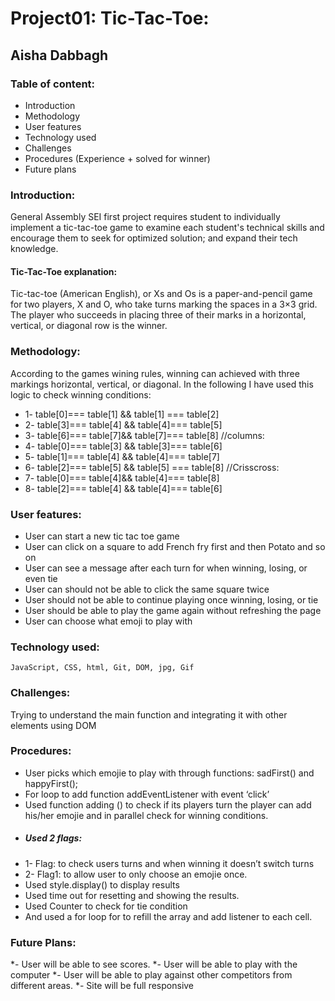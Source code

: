 <h1>Project01: Tic-Tac-Toe:</h1>

<h2>Aisha Dabbagh</h2>

<h3>Table of content:</h3>

*  Introduction
*  Methodology 
*  User features
*  Technology used
*  Challenges
*  Procedures (Experience + solved for winner)
*  Future plans





<h3>Introduction:</h3>
General Assembly SEI first project requires student to individually implement a tic-tac-toe
game to examine each student's technical skills and encourage them 
to seek for optimized solution; and expand their tech knowledge. 


<h4>Tic-Tac-Toe explanation:</h4>
Tic-tac-toe (American English), or Xs and Os is a paper-and-pencil game for two players, X and O, who take turns marking the spaces in a 3×3 grid. The player who succeeds in placing three of their marks in a horizontal, vertical, or diagonal row is the winner.





<h3>Methodology:</h3>
According to the games wining rules, winning can achieved with three markings horizontal, vertical, or diagonal. In the following I have used this logic to check winning conditions:

* 1-
    table[0]=== table[1] &&  table[1] === table[2]
* 2-
    table[3]=== table[4] &&  table[4]=== table[5]
* 3- 
    table[6]=== table[7]&&  table[7]=== table[8]
    //columns:
* 4-
    table[0]=== table[3] &&  table[3]=== table[6]
* 5-
    table[1]=== table[4] &&  table[4]=== table[7]
* 6-
    table[2]=== table[5] &&  table[5] === table[8]
    //Crisscross:
* 7-
    table[0]=== table[4]&&  table[4]=== table[8]
* 8-
    table[2]=== table[4] &&  table[4]=== table[6]
   





<h3>User features:</h3>

*	User can start a new tic tac toe game
*	User can click on a square to add French fry first and then Potato and so on
*	User can see a message after each turn for when winning, losing, or even tie 
*	User can should not be able to click the same square twice
*	User should not be able to continue playing once winning, losing, or tie
*	User should be able to play the game again without refreshing the page
*	User can choose what emoji to play with

<h3>Technology used:</h3>

	JavaScript, CSS, html, Git, DOM, jpg, Gif

<h3>Challenges:</h3> 

Trying to understand the main function and integrating it with other elements using DOM


<h3>Procedures:</h3>

*	User picks which emojie to play with through functions:
sadFirst() and happyFirst();
*	For loop to add function addEventListener with event ‘click’
*	Used function adding () to check if its players turn the player can add his/her emojie and in parallel  check for winning conditions.
*	<h5>Used 2 flags:</h5>
* 1-	Flag: to check users turns and when winning it doesn’t switch turns
* 2-	Flag1: to allow user to only choose an emojie once.
*	Used style.display() to display results
*	Used time out for resetting and showing the results.
*	Used Counter to check for tie condition
*	And used a for loop for to refill the array and add listener to each cell. 



<h3>Future Plans:</h3>
*-	User will be able to see scores. 
*-	User will be able to play with the computer 
*-	User will be able to play against other competitors from different areas.
*-	Site will be full responsive 

